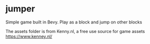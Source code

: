 # jumper
Simple game built in Bevy. Play as a block and jump on other blocks

The assets folder is from Kenny.nl, a free use source for game assets
https://www.kenney.nl/